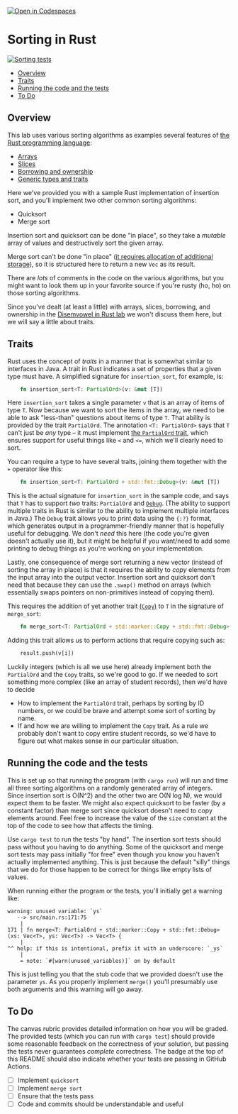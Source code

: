 [![Open in Codespaces](https://classroom.github.com/assets/launch-codespace-f4981d0f882b2a3f0472912d15f9806d57e124e0fc890972558857b51b24a6f9.svg)](https://classroom.github.com/open-in-codespaces?assignment_repo_id=9406853)
# Sorting in Rust <!-- omit in toc -->

[![Sorting tests](../../workflows/sorting-tests/badge.svg)](../../actions?query=workflow%3A"sorting-tests")

- [Overview](#overview)
- [Traits](#traits)
- [Running the code and the tests](#running-the-code-and-the-tests)
- [To Do](#to-do)

## Overview

This lab uses various sorting algorithms as examples several features
of [the Rust programming language](https://www.rust-lang.org/):

- [Arrays](https://doc.rust-lang.org/book/ch03-02-data-types.html#the-array-type)
- [Slices](https://doc.rust-lang.org/book/ch04-03-slices.html#other-slices)
- [Borrowing and ownership](https://doc.rust-lang.org/book/ch04-00-understanding-ownership.html)
- [Generic types and traits](https://doc.rust-lang.org/book/ch10-00-generics.html)

Here we've provided you with a sample Rust implementation of insertion sort, and
you'll implement two other common sorting algorithms:

- Quicksort
- Merge sort

Insertion sort and quicksort can be done "in place", so they take a
_mutable_ array of values and destructively sort the given array.

Merge sort can't be done "in place" ([it
requires allocation of additional storage](https://en.wikipedia.org/wiki/Merge_sort#Variants)),
so it is structured here to return a new `Vec` as its result.

There are _lots_ of comments in the code on the various algorithms, but
you might want to look them up in your favorite source if you're rusty
(ho, ho) on those sorting algorithms.

Since you've dealt (at least a little) with arrays, slices, borrowing,
and ownership in the
[Disemvowel in Rust lab](https://github.com/UMM-CSci-Systems/disemvowel-in-rust)
we won't discuss them here, but we will say a little about traits.

## Traits

Rust uses the concept of _traits_ in a manner that is somewhat similar
to interfaces in Java. A trait in Rust indicates a set of properties that
a given type must have. A simplified signature for `insertion_sort`, for
example, is:

```rust
    fn insertion_sort<T: PartialOrd>(v: &mut [T])
```

Here `insertion_sort` takes a single parameter `v` that is an array of items
of type `T`. Now because we want to sort the items in the array, we need to
be able to ask "less-than" questions about items of type `T`. That ability
is provided by the trait `PartialOrd`. The annotation `<T: PartialOrd>` says
that `T` can't just be _any_ type – it must implement
[the `PartialOrd` trait](https://doc.rust-lang.org/std/cmp/trait.PartialOrd.html),
which ensures support for useful things like `<` and `<=`, which we'll clearly
need to sort.

You can require a type to have several traits, joining them together with the
`+` operator like this:

```rust
    fn insertion_sort<T: PartialOrd + std::fmt::Debug>(v: &mut [T])
```

This is the actual signature for `insertion_sort` in the sample code, and says
that `T` has to support _two_ traits: `PartialOrd` and
[`Debug`](https://doc.rust-lang.org/std/fmt/trait.Debug.html). (The ability
to support multiple traits in Rust is similar to the ability to
implement multiple interfaces in Java.) The `Debug` trait allows you to
print data using the `{:?}` format, which generates output in a
programmer-friendly manner that is hopefully useful for debugging. We
don't _need_ this here (the code you're given doesn't actually use it),
but it might be helpful if you want/need to add some printing to debug
things as you're working on your implementation.

Lastly, one consequence of merge sort returning a new vector (instead of
sorting the array in place) is that it requires the ability to *copy*
elements from the input array into the output vector. Insertion sort and
quicksort don't need that because they can use the `.swap()` method on arrays
(which essentially swaps pointers on non-primitives instead of copying them).

This requires the addition of yet another trait [(`Copy`)](https://doc.rust-lang.org/std/marker/trait.Copy.html)
to `T` in the signature of `merge_sort`:

```rust
    fn merge_sort<T: PartialOrd + std::marker::Copy + std::fmt::Debug>(v: &[T]) -> Vec<T>
```

Adding this trait allows us to perform actions that require copying such as:

```rust
    result.push(v[i])
```

Luckily integers (which is all we use here) already implement both the
`PartialOrd` and the `Copy` traits, so we're good to go. If we needed to
sort something more complex (like an array of student records), then we'd
have to decide

- How to implement the `PartialOrd` trait, perhaps by sorting by ID
  numbers, or we could be brave and attempt some sort of sorting by
  name.
- If and how we are willing to implement the `Copy` trait. As a rule
  we probably don't want to copy entire student records, so we'd have
  to figure out what makes sense in our particular situation.

## Running the code and the tests

This is set up so that running the program (with `cargo run`) will run and
time all three sorting algorithms on a randomly generated array of integers.
Since insertion sort is O(N^2) and the other two are O(N log N), we would
expect them to be faster. We might also expect quicksort to be faster (by
a constant factor) than merge sort since quicksort doesn't need to copy
elements around. Feel free to increase the value of the `size` constant
at the top of the code to see how that affects the timing.

Use `cargo test` to run the tests "by hand". The insertion sort tests
should pass without you having to do anything. Some of the quicksort
and merge sort tests may pass initially "for free" even though you know
you haven't actually implemented anything. This is just because the
default "silly" things that we do for those happen to be correct for
things like empty lists of values.

When running either the program or the tests, you'll initially get a
warning like:

```text
warning: unused variable: `ys`
   --> src/main.rs:171:75
    |
171 | fn merge<T: PartialOrd + std::marker::Copy + std::fmt::Debug>(xs: Vec<T>, ys: Vec<T>) -> Vec<T> {
    |                                                                           ^^ help: if this is intentional, prefix it with an underscore: `_ys`
    |
    = note: `#[warn(unused_variables)]` on by default
```

This is just telling you that the stub code that we provided doesn't use the
parameter `ys`. As you properly implement `merge()` you'll presumably use
both arguments and this warning will go away.

## To Do

The canvas rubric provides detailed information on how you will be graded. The
provided tests (which you can run with `cargo test`) should provide some
reasonable feedback on the correctness of your solution, but passing the tests
never guarantees _complete_ correctness. The badge at the top of this README
should also indicate whether your tests are passing in GitHub Actions.

- [ ] Implement `quicksort`
- [ ] Implement `merge sort`
- [ ] Ensure that the tests pass
- [ ] Code and commits should be understandable and useful
